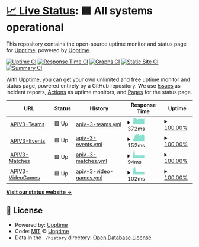# [📈 Live Status](https://demo.upptime.js.org): <!--live status--> **🟩 All systems operational**

This repository contains the open-source uptime monitor and status page for [Upptime](https://upptime.js.org), powered by [Upptime](https://github.com/upptime/upptime).

[![Uptime CI](https://github.com/minibouts/StatusApi/workflows/Uptime%20CI/badge.svg)](https://github.com/minibouts/StatusApi/actions?query=workflow%3A%22Uptime+CI%22)
[![Response Time CI](https://github.com/minibouts/StatusApi/workflows/Response%20Time%20CI/badge.svg)](https://github.com/minibouts/StatusApi/actions?query=workflow%3A%22Response+Time+CI%22)
[![Graphs CI](https://github.com/minibouts/StatusApi/workflows/Graphs%20CI/badge.svg)](https://github.com/minibouts/StatusApi/actions?query=workflow%3A%22Graphs+CI%22)
[![Static Site CI](https://github.com/minibouts/StatusApi/workflows/Static%20Site%20CI/badge.svg)](https://github.com/minibouts/StatusApi/actions?query=workflow%3A%22Static+Site+CI%22)
[![Summary CI](https://github.com/minibouts/StatusApi/workflows/Summary%20CI/badge.svg)](https://github.com/minibouts/StatusApi/actions?query=workflow%3A%22Summary+CI%22)

With [Upptime](https://upptime.js.org), you can get your own unlimited and free uptime monitor and status page, powered entirely by a GitHub repository. We use [Issues](https://github.com/upptime/upptime/issues) as incident reports, [Actions](https://github.com/minibouts/StatusApi/actions) as uptime monitors, and [Pages](https://demo.upptime.js.org) for the status page.

<!--start: status pages-->
<!-- This summary is generated by Upptime (https://github.com/upptime/upptime) -->
<!-- Do not edit this manually, your changes will be overwritten -->
<!-- prettier-ignore -->
| URL | Status | History | Response Time | Uptime |
| --- | ------ | ------- | ------------- | ------ |
| <img alt="" src="https://favicons.githubusercontent.com/apiv3.esports-data-provider.com" height="13"> [APIV3-Teams](https://apiv3.esports-data-provider.com/teams) | 🟩 Up | [apiv-3-teams.yml](https://github.com/Minibouts/StatusAPI/commits/HEAD/history/apiv-3-teams.yml) | <details><summary><img alt="Response time graph" src="./graphs/apiv-3-teams/response-time-week.png" height="20"> 372ms</summary><br><a href="https://minibouts.github.io/StatusAPI/history/apiv-3-teams"><img alt="Response time 372" src="https://img.shields.io/endpoint?url=https%3A%2F%2Fraw.githubusercontent.com%2FMinibouts%2FStatusAPI%2FHEAD%2Fapi%2Fapiv-3-teams%2Fresponse-time.json"></a><br><a href="https://minibouts.github.io/StatusAPI/history/apiv-3-teams"><img alt="24-hour response time 363" src="https://img.shields.io/endpoint?url=https%3A%2F%2Fraw.githubusercontent.com%2FMinibouts%2FStatusAPI%2FHEAD%2Fapi%2Fapiv-3-teams%2Fresponse-time-day.json"></a><br><a href="https://minibouts.github.io/StatusAPI/history/apiv-3-teams"><img alt="7-day response time 372" src="https://img.shields.io/endpoint?url=https%3A%2F%2Fraw.githubusercontent.com%2FMinibouts%2FStatusAPI%2FHEAD%2Fapi%2Fapiv-3-teams%2Fresponse-time-week.json"></a><br><a href="https://minibouts.github.io/StatusAPI/history/apiv-3-teams"><img alt="30-day response time 372" src="https://img.shields.io/endpoint?url=https%3A%2F%2Fraw.githubusercontent.com%2FMinibouts%2FStatusAPI%2FHEAD%2Fapi%2Fapiv-3-teams%2Fresponse-time-month.json"></a><br><a href="https://minibouts.github.io/StatusAPI/history/apiv-3-teams"><img alt="1-year response time 372" src="https://img.shields.io/endpoint?url=https%3A%2F%2Fraw.githubusercontent.com%2FMinibouts%2FStatusAPI%2FHEAD%2Fapi%2Fapiv-3-teams%2Fresponse-time-year.json"></a></details> | <details><summary><a href="https://minibouts.github.io/StatusAPI/history/apiv-3-teams">100.00%</a></summary><a href="https://minibouts.github.io/StatusAPI/history/apiv-3-teams"><img alt="All-time uptime 100.00%" src="https://img.shields.io/endpoint?url=https%3A%2F%2Fraw.githubusercontent.com%2FMinibouts%2FStatusAPI%2FHEAD%2Fapi%2Fapiv-3-teams%2Fuptime.json"></a><br><a href="https://minibouts.github.io/StatusAPI/history/apiv-3-teams"><img alt="24-hour uptime 100.00%" src="https://img.shields.io/endpoint?url=https%3A%2F%2Fraw.githubusercontent.com%2FMinibouts%2FStatusAPI%2FHEAD%2Fapi%2Fapiv-3-teams%2Fuptime-day.json"></a><br><a href="https://minibouts.github.io/StatusAPI/history/apiv-3-teams"><img alt="7-day uptime 100.00%" src="https://img.shields.io/endpoint?url=https%3A%2F%2Fraw.githubusercontent.com%2FMinibouts%2FStatusAPI%2FHEAD%2Fapi%2Fapiv-3-teams%2Fuptime-week.json"></a><br><a href="https://minibouts.github.io/StatusAPI/history/apiv-3-teams"><img alt="30-day uptime 100.00%" src="https://img.shields.io/endpoint?url=https%3A%2F%2Fraw.githubusercontent.com%2FMinibouts%2FStatusAPI%2FHEAD%2Fapi%2Fapiv-3-teams%2Fuptime-month.json"></a><br><a href="https://minibouts.github.io/StatusAPI/history/apiv-3-teams"><img alt="1-year uptime 100.00%" src="https://img.shields.io/endpoint?url=https%3A%2F%2Fraw.githubusercontent.com%2FMinibouts%2FStatusAPI%2FHEAD%2Fapi%2Fapiv-3-teams%2Fuptime-year.json"></a></details>
| <img alt="" src="https://favicons.githubusercontent.com/apiv3.esports-data-provider.com" height="13"> [APIV3-Events](https://apiv3.esports-data-provider.com/events) | 🟩 Up | [apiv-3-events.yml](https://github.com/Minibouts/StatusAPI/commits/HEAD/history/apiv-3-events.yml) | <details><summary><img alt="Response time graph" src="./graphs/apiv-3-events/response-time-week.png" height="20"> 152ms</summary><br><a href="https://minibouts.github.io/StatusAPI/history/apiv-3-events"><img alt="Response time 152" src="https://img.shields.io/endpoint?url=https%3A%2F%2Fraw.githubusercontent.com%2FMinibouts%2FStatusAPI%2FHEAD%2Fapi%2Fapiv-3-events%2Fresponse-time.json"></a><br><a href="https://minibouts.github.io/StatusAPI/history/apiv-3-events"><img alt="24-hour response time 156" src="https://img.shields.io/endpoint?url=https%3A%2F%2Fraw.githubusercontent.com%2FMinibouts%2FStatusAPI%2FHEAD%2Fapi%2Fapiv-3-events%2Fresponse-time-day.json"></a><br><a href="https://minibouts.github.io/StatusAPI/history/apiv-3-events"><img alt="7-day response time 152" src="https://img.shields.io/endpoint?url=https%3A%2F%2Fraw.githubusercontent.com%2FMinibouts%2FStatusAPI%2FHEAD%2Fapi%2Fapiv-3-events%2Fresponse-time-week.json"></a><br><a href="https://minibouts.github.io/StatusAPI/history/apiv-3-events"><img alt="30-day response time 152" src="https://img.shields.io/endpoint?url=https%3A%2F%2Fraw.githubusercontent.com%2FMinibouts%2FStatusAPI%2FHEAD%2Fapi%2Fapiv-3-events%2Fresponse-time-month.json"></a><br><a href="https://minibouts.github.io/StatusAPI/history/apiv-3-events"><img alt="1-year response time 152" src="https://img.shields.io/endpoint?url=https%3A%2F%2Fraw.githubusercontent.com%2FMinibouts%2FStatusAPI%2FHEAD%2Fapi%2Fapiv-3-events%2Fresponse-time-year.json"></a></details> | <details><summary><a href="https://minibouts.github.io/StatusAPI/history/apiv-3-events">100.00%</a></summary><a href="https://minibouts.github.io/StatusAPI/history/apiv-3-events"><img alt="All-time uptime 100.00%" src="https://img.shields.io/endpoint?url=https%3A%2F%2Fraw.githubusercontent.com%2FMinibouts%2FStatusAPI%2FHEAD%2Fapi%2Fapiv-3-events%2Fuptime.json"></a><br><a href="https://minibouts.github.io/StatusAPI/history/apiv-3-events"><img alt="24-hour uptime 100.00%" src="https://img.shields.io/endpoint?url=https%3A%2F%2Fraw.githubusercontent.com%2FMinibouts%2FStatusAPI%2FHEAD%2Fapi%2Fapiv-3-events%2Fuptime-day.json"></a><br><a href="https://minibouts.github.io/StatusAPI/history/apiv-3-events"><img alt="7-day uptime 100.00%" src="https://img.shields.io/endpoint?url=https%3A%2F%2Fraw.githubusercontent.com%2FMinibouts%2FStatusAPI%2FHEAD%2Fapi%2Fapiv-3-events%2Fuptime-week.json"></a><br><a href="https://minibouts.github.io/StatusAPI/history/apiv-3-events"><img alt="30-day uptime 100.00%" src="https://img.shields.io/endpoint?url=https%3A%2F%2Fraw.githubusercontent.com%2FMinibouts%2FStatusAPI%2FHEAD%2Fapi%2Fapiv-3-events%2Fuptime-month.json"></a><br><a href="https://minibouts.github.io/StatusAPI/history/apiv-3-events"><img alt="1-year uptime 100.00%" src="https://img.shields.io/endpoint?url=https%3A%2F%2Fraw.githubusercontent.com%2FMinibouts%2FStatusAPI%2FHEAD%2Fapi%2Fapiv-3-events%2Fuptime-year.json"></a></details>
| <img alt="" src="https://favicons.githubusercontent.com/apiv3.esports-data-provider.com" height="13"> [APIV3-Matches](https://apiv3.esports-data-provider.com/matches) | 🟩 Up | [apiv-3-matches.yml](https://github.com/Minibouts/StatusAPI/commits/HEAD/history/apiv-3-matches.yml) | <details><summary><img alt="Response time graph" src="./graphs/apiv-3-matches/response-time-week.png" height="20"> 94ms</summary><br><a href="https://minibouts.github.io/StatusAPI/history/apiv-3-matches"><img alt="Response time 94" src="https://img.shields.io/endpoint?url=https%3A%2F%2Fraw.githubusercontent.com%2FMinibouts%2FStatusAPI%2FHEAD%2Fapi%2Fapiv-3-matches%2Fresponse-time.json"></a><br><a href="https://minibouts.github.io/StatusAPI/history/apiv-3-matches"><img alt="24-hour response time 80" src="https://img.shields.io/endpoint?url=https%3A%2F%2Fraw.githubusercontent.com%2FMinibouts%2FStatusAPI%2FHEAD%2Fapi%2Fapiv-3-matches%2Fresponse-time-day.json"></a><br><a href="https://minibouts.github.io/StatusAPI/history/apiv-3-matches"><img alt="7-day response time 94" src="https://img.shields.io/endpoint?url=https%3A%2F%2Fraw.githubusercontent.com%2FMinibouts%2FStatusAPI%2FHEAD%2Fapi%2Fapiv-3-matches%2Fresponse-time-week.json"></a><br><a href="https://minibouts.github.io/StatusAPI/history/apiv-3-matches"><img alt="30-day response time 94" src="https://img.shields.io/endpoint?url=https%3A%2F%2Fraw.githubusercontent.com%2FMinibouts%2FStatusAPI%2FHEAD%2Fapi%2Fapiv-3-matches%2Fresponse-time-month.json"></a><br><a href="https://minibouts.github.io/StatusAPI/history/apiv-3-matches"><img alt="1-year response time 94" src="https://img.shields.io/endpoint?url=https%3A%2F%2Fraw.githubusercontent.com%2FMinibouts%2FStatusAPI%2FHEAD%2Fapi%2Fapiv-3-matches%2Fresponse-time-year.json"></a></details> | <details><summary><a href="https://minibouts.github.io/StatusAPI/history/apiv-3-matches">100.00%</a></summary><a href="https://minibouts.github.io/StatusAPI/history/apiv-3-matches"><img alt="All-time uptime 100.00%" src="https://img.shields.io/endpoint?url=https%3A%2F%2Fraw.githubusercontent.com%2FMinibouts%2FStatusAPI%2FHEAD%2Fapi%2Fapiv-3-matches%2Fuptime.json"></a><br><a href="https://minibouts.github.io/StatusAPI/history/apiv-3-matches"><img alt="24-hour uptime 100.00%" src="https://img.shields.io/endpoint?url=https%3A%2F%2Fraw.githubusercontent.com%2FMinibouts%2FStatusAPI%2FHEAD%2Fapi%2Fapiv-3-matches%2Fuptime-day.json"></a><br><a href="https://minibouts.github.io/StatusAPI/history/apiv-3-matches"><img alt="7-day uptime 100.00%" src="https://img.shields.io/endpoint?url=https%3A%2F%2Fraw.githubusercontent.com%2FMinibouts%2FStatusAPI%2FHEAD%2Fapi%2Fapiv-3-matches%2Fuptime-week.json"></a><br><a href="https://minibouts.github.io/StatusAPI/history/apiv-3-matches"><img alt="30-day uptime 100.00%" src="https://img.shields.io/endpoint?url=https%3A%2F%2Fraw.githubusercontent.com%2FMinibouts%2FStatusAPI%2FHEAD%2Fapi%2Fapiv-3-matches%2Fuptime-month.json"></a><br><a href="https://minibouts.github.io/StatusAPI/history/apiv-3-matches"><img alt="1-year uptime 100.00%" src="https://img.shields.io/endpoint?url=https%3A%2F%2Fraw.githubusercontent.com%2FMinibouts%2FStatusAPI%2FHEAD%2Fapi%2Fapiv-3-matches%2Fuptime-year.json"></a></details>
| <img alt="" src="https://favicons.githubusercontent.com/apiv3.esports-data-provider.com" height="13"> [APIV3-VideoGames](https://apiv3.esports-data-provider.com/videogames) | 🟩 Up | [apiv-3-video-games.yml](https://github.com/Minibouts/StatusAPI/commits/HEAD/history/apiv-3-video-games.yml) | <details><summary><img alt="Response time graph" src="./graphs/apiv-3-video-games/response-time-week.png" height="20"> 102ms</summary><br><a href="https://minibouts.github.io/StatusAPI/history/apiv-3-video-games"><img alt="Response time 102" src="https://img.shields.io/endpoint?url=https%3A%2F%2Fraw.githubusercontent.com%2FMinibouts%2FStatusAPI%2FHEAD%2Fapi%2Fapiv-3-video-games%2Fresponse-time.json"></a><br><a href="https://minibouts.github.io/StatusAPI/history/apiv-3-video-games"><img alt="24-hour response time 81" src="https://img.shields.io/endpoint?url=https%3A%2F%2Fraw.githubusercontent.com%2FMinibouts%2FStatusAPI%2FHEAD%2Fapi%2Fapiv-3-video-games%2Fresponse-time-day.json"></a><br><a href="https://minibouts.github.io/StatusAPI/history/apiv-3-video-games"><img alt="7-day response time 102" src="https://img.shields.io/endpoint?url=https%3A%2F%2Fraw.githubusercontent.com%2FMinibouts%2FStatusAPI%2FHEAD%2Fapi%2Fapiv-3-video-games%2Fresponse-time-week.json"></a><br><a href="https://minibouts.github.io/StatusAPI/history/apiv-3-video-games"><img alt="30-day response time 102" src="https://img.shields.io/endpoint?url=https%3A%2F%2Fraw.githubusercontent.com%2FMinibouts%2FStatusAPI%2FHEAD%2Fapi%2Fapiv-3-video-games%2Fresponse-time-month.json"></a><br><a href="https://minibouts.github.io/StatusAPI/history/apiv-3-video-games"><img alt="1-year response time 102" src="https://img.shields.io/endpoint?url=https%3A%2F%2Fraw.githubusercontent.com%2FMinibouts%2FStatusAPI%2FHEAD%2Fapi%2Fapiv-3-video-games%2Fresponse-time-year.json"></a></details> | <details><summary><a href="https://minibouts.github.io/StatusAPI/history/apiv-3-video-games">100.00%</a></summary><a href="https://minibouts.github.io/StatusAPI/history/apiv-3-video-games"><img alt="All-time uptime 100.00%" src="https://img.shields.io/endpoint?url=https%3A%2F%2Fraw.githubusercontent.com%2FMinibouts%2FStatusAPI%2FHEAD%2Fapi%2Fapiv-3-video-games%2Fuptime.json"></a><br><a href="https://minibouts.github.io/StatusAPI/history/apiv-3-video-games"><img alt="24-hour uptime 100.00%" src="https://img.shields.io/endpoint?url=https%3A%2F%2Fraw.githubusercontent.com%2FMinibouts%2FStatusAPI%2FHEAD%2Fapi%2Fapiv-3-video-games%2Fuptime-day.json"></a><br><a href="https://minibouts.github.io/StatusAPI/history/apiv-3-video-games"><img alt="7-day uptime 100.00%" src="https://img.shields.io/endpoint?url=https%3A%2F%2Fraw.githubusercontent.com%2FMinibouts%2FStatusAPI%2FHEAD%2Fapi%2Fapiv-3-video-games%2Fuptime-week.json"></a><br><a href="https://minibouts.github.io/StatusAPI/history/apiv-3-video-games"><img alt="30-day uptime 100.00%" src="https://img.shields.io/endpoint?url=https%3A%2F%2Fraw.githubusercontent.com%2FMinibouts%2FStatusAPI%2FHEAD%2Fapi%2Fapiv-3-video-games%2Fuptime-month.json"></a><br><a href="https://minibouts.github.io/StatusAPI/history/apiv-3-video-games"><img alt="1-year uptime 100.00%" src="https://img.shields.io/endpoint?url=https%3A%2F%2Fraw.githubusercontent.com%2FMinibouts%2FStatusAPI%2FHEAD%2Fapi%2Fapiv-3-video-games%2Fuptime-year.json"></a></details>

<!--end: status pages-->

[**Visit our status website →**](https://demo.upptime.js.org)

## 📄 License

- Powered by: [Upptime](https://github.com/upptime/upptime)
- Code: [MIT](./LICENSE) © [Upptime](https://upptime.js.org)
- Data in the `./history` directory: [Open Database License](https://opendatacommons.org/licenses/odbl/1-0/)
